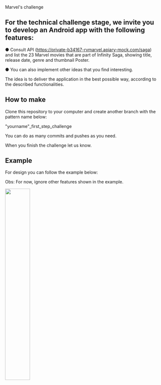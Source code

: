Marvel's challenge

## For the technical challenge stage, we invite you to develop an Android app with the following features:

● Consult API (https://private-b34167-rvmarvel.apiary-mock.com/saga) and list the 23 Marvel movies that are part of Infinity Saga, showing title, release date, genre and thumbnail Poster.

● You can also implement other ideas that you find interesting.

The idea is to deliver the application in the best possible way, according to the described functionalities.

## How to make

Clone this repository to your computer and create another branch with the pattern name below:

"yourname"_first_step_challenge

You can do as many commits and pushes as you need.

When you finish the challenge let us know.

## Example

For design you can follow the example below:

Obs: For now, ignore other features shown in the example.

<img src="https://media.giphy.com/media/hKrUcqLdMJQxTmzf6G/giphy.gif" width="40%" height="40%" />
